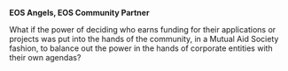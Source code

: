 **EOS Angels, EOS Community Partner**

What if the power of deciding who earns funding for their applications or projects was put into the hands of the community, in a Mutual Aid Society fashion, to balance out the power in the hands of corporate entities with their own agendas?
